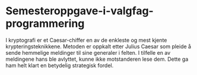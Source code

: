 # Semesteroppgave-i-valgfag-programmering

I kryptografi er et Caesar-chiffer en av de enkleste og mest kjente krypteringsteknikkene. Metoden er oppkalt etter Julius Caesar som pleide å sende hemmelige meldinger til sine generaler i felten. I tilfelle en av meldingene hans ble avlyttet, kunne ikke motstanderen lese dem. Dette ga ham helt klart en betydelig strategisk fordel.
